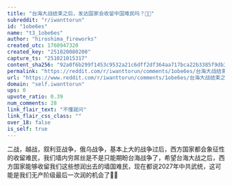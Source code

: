 ```yaml
---
title: "台海大战结束之后，发达国家会收留中国难民吗？🙏🏻"
subreddit: "r/iwanttorun"
id: "1obe6es"
name: "t3_1obe6es"
author: "hiroshima_fireworks"
created_utc: 1760947320
created_key: "251020080200"
capture_ts: "251021015317"
content_sha256: "92a0f6b299f1453c9532a21c6dff2df364aa717bca22b3385f9db3c0545c0e10"
permalink: "https://reddit.com/r/iwanttorun/comments/1obe6es/台海大战结束之后发达国家会收留中国难民吗/"
url: "https://www.reddit.com/r/iwanttorun/comments/1obe6es/台海大战结束之后发达国家会收留中国难民吗/"
domain: "self.iwanttorun"
ups: 0
upvote_ratio: 0.39
num_comments: 28
link_flair_text: "不懂就问"
link_flair_css_class: ""
over_18: false
is_self: true
---
```


二战，越战，叙利亚战争，俄乌战争，基本上大的战争过后，西方国家都会象征性的收留难民，我们墙内穷屌丝是不是只能期盼台海战争了，希望台海大战之后，西方国家能够收留我们这些想润出去的墙国难民，现在都说2027年中共武统，这可能是我们无产阶级最后一次润的机会了🙏🏻
